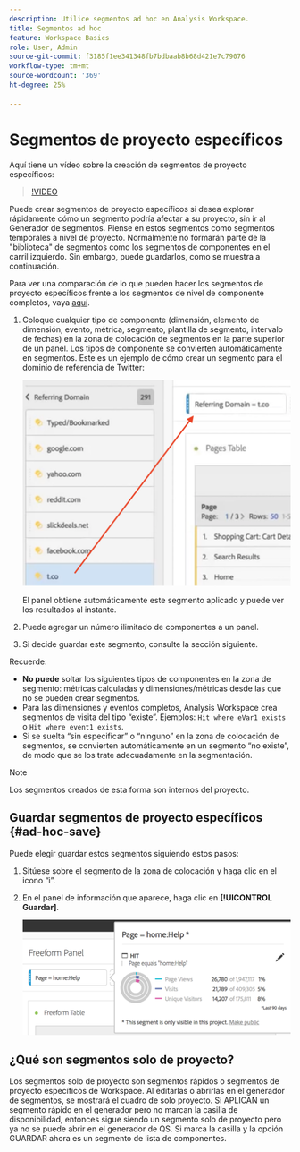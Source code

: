 ```yaml
---
description: Utilice segmentos ad hoc en Analysis Workspace.
title: Segmentos ad hoc
feature: Workspace Basics
role: User, Admin
source-git-commit: f3185f1ee341348fb7bdbaab8b68d421e7c79076
workflow-type: tm+mt
source-wordcount: '369'
ht-degree: 25%

---
```



# Segmentos de proyecto específicos

Aquí tiene un vídeo sobre la creación de segmentos de proyecto específicos:

>[!VIDEO](https://video.tv.adobe.com/v/23978/?quality=12)

Puede crear segmentos de proyecto específicos si desea explorar rápidamente cómo un segmento podría afectar a su proyecto, sin ir al Generador de segmentos. Piense en estos segmentos como segmentos temporales a nivel de proyecto. Normalmente no formarán parte de la &quot;biblioteca&quot; de segmentos como los segmentos de componentes en el carril izquierdo. Sin embargo, puede guardarlos, como se muestra a continuación.

Para ver una comparación de lo que pueden hacer los segmentos de proyecto específicos frente a los segmentos de nivel de componente completos, vaya [aquí](/help/analyze/analysis-workspace/components/segments/t-freeform-project-segment.md).

1. Coloque cualquier tipo de componente (dimensión, elemento de dimensión, evento, métrica, segmento, plantilla de segmento, intervalo de fechas) en la zona de colocación de segmentos en la parte superior de un panel. Los tipos de componente se convierten automáticamente en segmentos.
Este es un ejemplo de cómo crear un segmento para el dominio de referencia de Twitter:

   ![](assets/ad-hoc1.png)

   El panel obtiene automáticamente este segmento aplicado y puede ver los resultados al instante.

1. Puede agregar un número ilimitado de componentes a un panel.
1. Si decide guardar este segmento, consulte la sección siguiente.

Recuerde:

* **No puede** soltar los siguientes tipos de componentes en la zona de segmento: métricas calculadas y dimensiones/métricas desde las que no se pueden crear segmentos.
* Para las dimensiones y eventos completos, Analysis Workspace crea segmentos de visita del tipo “existe”. Ejemplos: `Hit where eVar1 exists` o `Hit where event1 exists`.
* Si se suelta “sin especificar” o “ninguno” en la zona de colocación de segmentos, se convierten automáticamente en un segmento “no existe”, de modo que se los trate adecuadamente en la segmentación.

>[!NOTE]
>
>Los segmentos creados de esta forma son internos del proyecto.

## Guardar segmentos de proyecto específicos {#ad-hoc-save}

Puede elegir guardar estos segmentos siguiendo estos pasos:

1. Sitúese sobre el segmento de la zona de colocación y haga clic en el icono “i”.
1. En el panel de información que aparece, haga clic en **[!UICONTROL Guardar]**.

   ![](assets/segment-info.png)

## ¿Qué son segmentos solo de proyecto?

Los segmentos solo de proyecto son segmentos rápidos o segmentos de proyecto específicos de Workspace. Al editarlas o abrirlas en el generador de segmentos, se mostrará el cuadro de solo proyecto. Si APLICAN un segmento rápido en el generador pero no marcan la casilla de disponibilidad, entonces sigue siendo un segmento solo de proyecto pero ya no se puede abrir en el generador de QS. Si marca la casilla y la opción GUARDAR ahora es un segmento de lista de componentes.